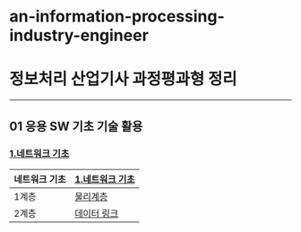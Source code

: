 # an-information-processing-industry-engineer

# 정보처리 산업기사 과정평과형 정리
---------------------------------------------------

## 01 응용 SW 기초 기술 활용

### [ 1.네트워크 기초](Network/www1.md)
| 네트워크 기초| [ 1.네트워크 기초](Network/www1.md) |
|-|-|
|1계층|[물리계층](Network/www2.md)|
|2계층|[데이터 링크](Network/www3.md)| 

